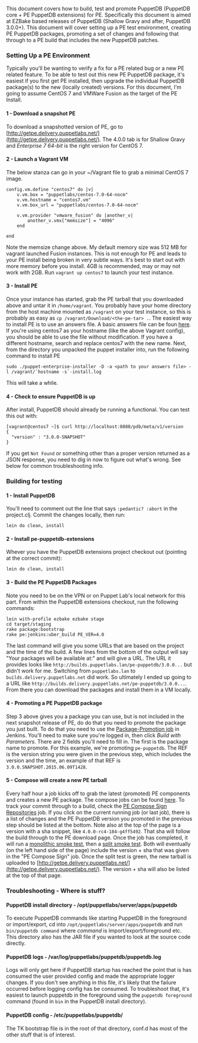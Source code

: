 This document covers how to build, test and promote PuppetDB (PuppetDB
core + PE PuppetDB extensions) for PE. Specifically this document is
aimed at EZBake based releases of PuppetDB (Shallow Gravy and after,
PuppetDB 3.0.0+). This document will cover setting up a PE test
environment, creating PE PuppetDB packages, promoting a set of changes
and following that through to a PE build that includes the new
PuppetDB patches.

### Setting Up a PE Environment

Typically you'll be wanting to verify a fix for a PE related bug or a
new PE related feature. To be able to test out this new PE PuppetDB
package, it's easiest if you first get PE installed, then upgrade the
individual PuppetDB package(s) to the new (locally created)
versions. For this document, I'm going to assume CentOS 7 and VMWare
Fusion as the target of the PE Install.

#### 1 - Download a snapshot PE

To download a snapshotted version of PE, go to
[http://getpe.delivery.puppetlabs.net/](http://getpe.delivery.puppetlabs.net/). The 4.0.0
tab is for Shallow Gravy and _Enterprise 7 64-bit_ is the right
version for CentOS 7.

#### 2 - Launch a Vagrant VM

The below stanza can go in your ~/Vagrant file to grab a minimal
CentOS 7 image.

```
config.vm.define "centos7" do |v|
    v.vm.box = "puppetlabs/centos-7.0-64-nocm"
    v.vm.hostname = "centos7.vm"
    v.vm.box_url = "puppetlabs/centos-7.0-64-nocm"

    v.vm.provider "vmware_fusion" do |another_v|
  	    another_v.vmx["memsize"] = "4096"
    end

end
```

Note the memsize change above. My default memory size was 512 MB for
vagrant launched Fusion instances. This is not enough for PE and leads
to your PE install being broken in very subtle ways. It's best to
start out with more memory before you install. 4GB is recommended, may
or may not work with 2GB. Run `vagrant up centos7` to launch your test
instance.

#### 3 - Install PE

Once your instance has started, grab the PE tarball that you
downloaded above and untar it in `/home/vagrant`. You probably have
your home directory from the host machine mounted as `/vagrant` on
your test instance, so this is probably as easy as `cp
/vagrant/Download/<the-pe-tar> .`.  The easiest way to install PE is
to use an answers file. A basic answers file can be foun
[here](https://gist.github.com/senior/0056c6362c0e02185016). If you're
using centos7 as your hostname (like the above Vagrant config), you
should be able to use the file without modification. If you have a
different hostname, search and replace centos7 with the new
name. Next, from the directory you unpacked the puppet installer into,
run the following command to install PE


```
sudo ./puppet-enterprise-installer -D -a <path to your answers file> -l /vagrant/`hostname -s`-install.log
```

This will take a while.

#### 4 - Check to ensure PuppetDB is up

After install, PuppetDB should already be running a functional. You can test this out with:

```
[vagrant@centos7 ~]$ curl http://localhost:8080/pdb/meta/v1/version
{
  "version" : "3.0.0-SNAPSHOT"
}
```

If you get `Not Found` or something other than a proper version
returned as a JSON response, you need to dig in now to figure out
what's wrong. See below for common troubleshooting info.

### Building for testing

#### 1 - Install PuppetDB

You'll need to comment out the line that says `:pedantic? :abort` in the project.clj. Commit the
changes locally, then run:

```
lein do clean, install
```

#### 2 - Install pe-puppetdb-extensions

Whever you have the PuppetDB extensions project checkout out (pointing at the correct commit):

```
lein do clean, install
```

#### 3 - Build the PE PuppetDB Packages

Note you need to be on the VPN or on Puppet Lab's local network for
this part. From within the PuppetDB extensions checkout, run the following
commands:

```
lein with-profile ezbake ezbake stage
cd target/staging
rake package:bootstrap
rake pe:jenkins:uber_build PE_VER=4.0
```

The last command will give you some URLs that are based on the project
and the time of the build. A few lines from the bottom of the output
will say "Your packages will be available at:" and will give a
URL. The URL it provides looks like
`http://builds.puppetlabs.lan/pe-puppetdb/3.0.0...` but didn't work for
me. Switching from `puppetlabs.lan` to `builds.delivery.puppetlabs.net`
did work. So ultimately I ended up going to a URL like
`http://builds.delivery.puppetlabs.net/pe-puppetdb/3.0.0...`. From
there you can download the packages and install them in a VM locally.

#### 4 - Promoting a PE PuppetDB package

Step 3 above gives you a package you can use, but is not included in
the next snapshot release of PE, do do that you need to promote the
package you just built. To do that you need to use the
[Package-Promotion job](http://jenkins-compose.delivery.puppetlabs.net/view/Promotion/job/Package-Promotion/)
in Jenkins. You'll need to make sure you're logged in, then click
_Build with Parameters_. There are 2 fields you'll need to fill
in. The first is the package name to promote. For this example, we're
promoting `pe-puppetdb`. The REF is the version string you were given
in the previous step, which includes the version and the time, an
example of that REF is `3.0.0.SNAPSHOT.2015.06.09T1428`.

#### 5 - Compose will create a new PE tarball

Every half hour a job kicks off to grab the latest (promoted) PE
components and creates a new PE package. The compose jobs can be found
[here](http://jenkins-compose.delivery.puppetlabs.net/view/Compose/). To
track your commit through to a build, check the
[PE Compose Sign Repositories](http://jenkins-compose.delivery.puppetlabs.net/view/Compose/job/PE-Compose-Sign-Repositories/)
job. If you click on the current running job (or last job), there is a
list of changes and the PE PuppetDB version you promoted in the
previous step should be listed at the bottom. Note also at the top of
the page is a version with a sha snippet, like
`4.0.0-rc4-184-g4ff5492`. That sha will follow the build through to
the PE download page. Once the job has completed, it will run a
[monolithic smoke test](http://jenkins-enterprise.delivery.puppetlabs.net/job/enterprise_pe-acceptance-tests_integration-system_pe_smoke-monolithic_4.0.x/), then a
[split smoke test](http://jenkins-enterprise.delivery.puppetlabs.net/job/enterprise_pe-acceptance-tests_integration-system_pe_smoke-split_4.0.x/). Both
will eventually (on the left hand side of the page) include the
version + sha that was given in the "PE Compose Sign" job. Once the
split test is green, the new tarball is uploaded to
[http://getpe.delivery.puppetlabs.net/](http://getpe.delivery.puppetlabs.net/). The
version + sha will also be listed at the top of that page.

### Troubleshooting - Where is stuff?

#### PuppetDB install directory - /opt/puppetlabs/server/apps/puppetdb

To execute PuppetDB commands like starting PuppetDB in the foreground
or import/export, cd into `/opt/puppetlabs/server/apps/puppetdb` and run `bin/puppetdb command`
where _command_ is import/export/foreground etc. This
directory also has the JAR file if you wanted to look at the source
code directly.

#### PuppetDB logs - /var/log/puppetlabs/puppetdb/puppetdb.log

Logs will only get here if PuppetDB startup has reached the point that
is has consumed the user provided config and made the appropriate
logger changes. If you don't see anything in this file, it's likely
that the failure occurred before logging config has be consumed. To
troubleshoot that, it's easiest to launch puppetdb in the foreground
using the `puppetdb foreground` command (found in `bin` in the
PuppetDB install directory).

#### PuppetDB config - /etc/puppetlabs/puppetdb/

The TK bootstrap file is in the root of that directory, conf.d has
most of the other stuff that is of interest.
